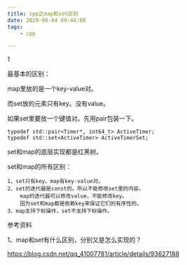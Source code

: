 ```yaml
---
title: cpp之map和set区别
date: 2020-06-04 09:44:08
tags:
	- cpp

---
```


1

最基本的区别：

map里放的是一个key-value对。

而set放的元素只有key。没有value。

如果set里要放一个键值对。先用pair包装一下。

```
typedef std::pair<Timer*, int64_t> ActiveTimer;
typedef std::set<ActiveTimer> ActiveTimerSet;
```



set和map的底层实现都是红黑树。



set和map的所有区别：

```
1、set只有key。map有key-value对。
2、set的迭代器是const的。所以不能修改set里的内容。
	map的迭代器可以修改value，不能修改key。
	因为set和map都是依赖key来保证它们的有序性的。
3、map支持下标操作，set不支持下标操作。
```





参考资料

1、map和set有什么区别，分别又是怎么实现的？

https://blog.csdn.net/qq_41007781/article/details/93627188